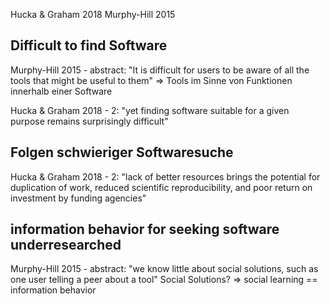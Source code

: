 Hucka & Graham 2018
Murphy-Hill 2015

## Difficult to find Software

Murphy-Hill 2015 - abstract:
"It is difficult for users to be aware of all the tools that might be useful to them"
=> Tools im Sinne von Funktionen innerhalb einer Software

Hucka & Graham 2018 - 2:
"yet finding software suitable for a given purpose remains surprisingly difficult"

## Folgen schwieriger Softwaresuche

Hucka & Graham 2018 - 2:
"lack of better resources brings the potential for duplication of work, reduced scientific reproducibility, and poor return on investment by funding agencies"

## information behavior for seeking software underresearched

Murphy-Hill 2015 - abstract:
"we know little about social solutions, such as one user telling a peer about a tool"
Social Solutions? => social learning == information behavior
